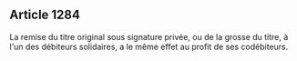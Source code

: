Article 1284
----
La remise du titre original sous signature privée, ou de la grosse du titre, à
l'un des débiteurs solidaires, a le même effet au profit de ses codébiteurs.
